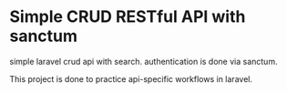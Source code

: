 # Simple CRUD RESTful API with sanctum


simple laravel crud api with search. authentication is done via sanctum.

This project is done to practice api-specific workflows in laravel.
